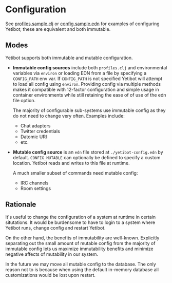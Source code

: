 # Configuration

See [profiles.sample.clj](../profiles.sample.clj) or
[config.sample.edn](../config.sample.edn) for examples of configuring Yetibot;
these are equivalent and both immutable.

## Modes

Yetibot supports both immutable and mutable configuration.

- **Immutable config sources** include both `profiles.clj` and environmental
  variables via `environ` or loading EDN from a file by specifying a
  `CONFIG_PATH` env var. If `CONFIG_PATH` is not specified Yetibot will attempt
  to load all config using `environ`. Providing config via multiple methods
  makes it compatible with 12-factor configuration and simple usage in container
  environments while still retaining the ease of of use of the edn file option.

  The majority of configurable sub-systems use immutable config as they do not
  need to change very often. Examples include:

  - Chat adapters
  - Twitter credentials
  - Datomic URI
  - etc.

- **Mutable config source** is an `edn` file stored at `./yetibot-config.edn` by
  default. `CONFIG_MUTABLE` can optionally be defined to specify a custom
  location.  Yetibot reads and writes to this file at runtime.

  A much smaller subset of commands need mutable config:

  - IRC channels
  - Room settings

## Rationale

It's useful to change the configuration of a system at runtime in certain
situtations. It would be burdensome to have to login to a system where Yetibot
runs, change config and restart Yetibot.

On the other hand, the benefits of immutability are well-known. Explicitly
separating out the small amount of mutable config from the majority of immutable
config lets us maximize immutability benefits and minimize negative affects of
mutability in our system.

In the future we may move all mutable config to the database. The only reason
not to is because when using the default in-memory database all customizations
would be lost upon restart.
